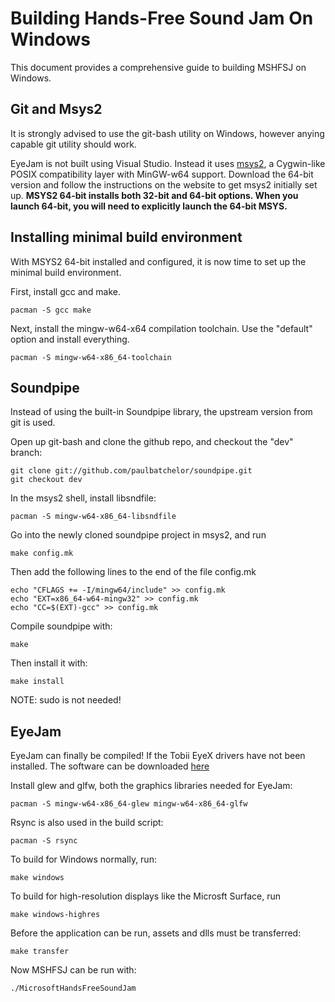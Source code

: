 # Building Hands-Free Sound Jam On Windows

This document provides a comprehensive guide to building MSHFSJ on Windows.


## Git and Msys2

It is strongly advised to use the git-bash utility on Windows, however 
anying capable git utility should work.

EyeJam is not built using Visual Studio. Instead it uses 
[msys2](http://www.msys2.org), a Cygwin-like POSIX compatibility layer with
MinGW-w64 support. Download the 64-bit version and follow the instructions
on the website to get msys2 initially set up. **MSYS2 64-bit installs both
32-bit and 64-bit options. When you launch 64-bit, you will need to 
explicitly launch the 64-bit MSYS.**

## Installing minimal build environment

With MSYS2 64-bit installed and configured, it is now time to set up the minimal
build environment. 

First, install gcc and make.

	pacman -S gcc make

Next, install the mingw-w64-x64 compilation toolchain. Use the "default" option
and install everything. 

	pacman -S mingw-w64-x86_64-toolchain

## Soundpipe

Instead of using the built-in Soundpipe library, the upstream version from
git is used. 

Open up git-bash and clone the github repo, and checkout the "dev" branch:

	git clone git://github.com/paulbatchelor/soundpipe.git
	git checkout dev

In the msys2 shell, install libsndfile:

	pacman -S mingw-w64-x86_64-libsndfile


Go into the newly cloned soundpipe project in msys2, and run 
	
	make config.mk

Then add the following lines to the end of the file config.mk

	echo "CFLAGS += -I/mingw64/include" >> config.mk
	echo "EXT=x86_64-w64-mingw32" >> config.mk
	echo "CC=$(EXT)-gcc" >> config.mk

Compile soundpipe with:

	make

Then install it with:

	make install

NOTE: sudo is not needed! 

## EyeJam

EyeJam can finally be compiled! If the Tobii EyeX drivers have not been 
installed. The software can be downloaded 
[here](http://tobiigaming.com/getstarted/?utm_source=developer.tobii.com) 


Install glew and glfw, both the graphics libraries needed for EyeJam:

	pacman -S mingw-w64-x86_64-glew mingw-w64-x86_64-glfw

Rsync is also used in the build script:

	pacman -S rsync


To build for Windows normally, run:

	make windows

To build for high-resolution displays like the Microsft Surface, run

	make windows-highres

Before the application can be run, assets and dlls must be transferred:

	make transfer

Now MSHFSJ can be run with:

	./MicrosoftHandsFreeSoundJam
